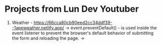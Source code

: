 #  Projects from Lun Dev Youtuber

01. Weather - https://66cca80cb90eed2cc34ddf39--1appweather.netlify.app/
   -> event.preventDefault() - is used inside the event listener to prevent the browser's default behavior of submitting the form and reloading the page.
   -> 

